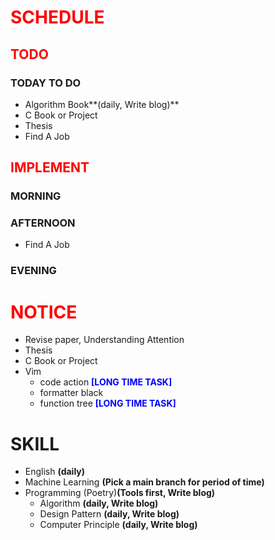 # <font color=red>SCHEDULE</font>

## <font color=red>TODO</font>

### TODAY TO DO

- Algorithm Book**(daily, Write blog)**
- C Book or Project
- Thesis
- Find A Job

## <font color=red>IMPLEMENT</font>

### MORNING

### AFTERNOON

- Find A Job

### EVENING

# <font color=red>NOTICE</font>

- Revise paper, Understanding Attention
- Thesis
- C Book or Project
- Vim
  - code action <font color=blue>**[LONG TIME TASK]**</font>
  - formatter black
  - function tree <font color=blue>**[LONG TIME TASK]**</font>

# SKILL

- English **(daily)**
- Machine Learning **(Pick a main branch for period of time)**
- Programming (Poetry)**(Tools first, Write blog)**
  - Algorithm **(daily, Write blog)**
  - Design Pattern **(daily, Write blog)**
  - Computer Principle **(daily, Write blog)**
